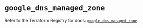 # `google_dns_managed_zone`

Refer to the Terraform Registry for docs: [`google_dns_managed_zone`](https://registry.terraform.io/providers/hashicorp/google/6.34.1/docs/resources/dns_managed_zone).
